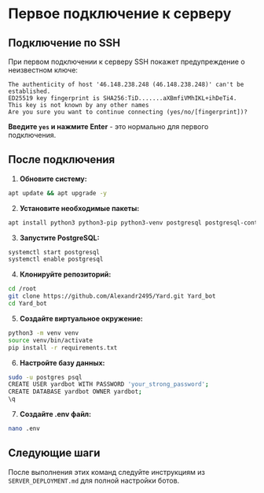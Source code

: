 # Первое подключение к серверу

## Подключение по SSH

При первом подключении к серверу SSH покажет предупреждение о неизвестном ключе:

```
The authenticity of host '46.148.238.248 (46.148.238.248)' can't be established.
ED25519 key fingerprint is SHA256:TiD.......aXBmfiVMhIKL+ihDeTi4.
This key is not known by any other names
Are you sure you want to continue connecting (yes/no/[fingerprint])? 
```

**Введите `yes` и нажмите Enter** - это нормально для первого подключения.

## После подключения

1. **Обновите систему:**
```bash
apt update && apt upgrade -y
```

2. **Установите необходимые пакеты:**
```bash
apt install python3 python3-pip python3-venv postgresql postgresql-contrib git -y
```

3. **Запустите PostgreSQL:**
```bash
systemctl start postgresql
systemctl enable postgresql
```

4. **Клонируйте репозиторий:**
```bash
cd /root
git clone https://github.com/Alexandr2495/Yard.git Yard_bot
cd Yard_bot
```

5. **Создайте виртуальное окружение:**
```bash
python3 -m venv venv
source venv/bin/activate
pip install -r requirements.txt
```

6. **Настройте базу данных:**
```bash
sudo -u postgres psql
CREATE USER yardbot WITH PASSWORD 'your_strong_password';
CREATE DATABASE yardbot OWNER yardbot;
\q
```

7. **Создайте .env файл:**
```bash
nano .env
```

## Следующие шаги

После выполнения этих команд следуйте инструкциям из `SERVER_DEPLOYMENT.md` для полной настройки ботов.
